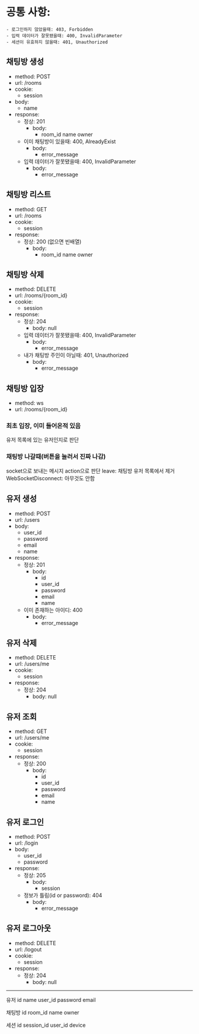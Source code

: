 # 공통 사항:
    - 로그인하지 않았을때: 403, Forbidden
    - 입력 데이터가 잘못됐을때: 400, InvalidParameter
    - 세션이 유효하지 않을때: 401, Unauthorized


## 채팅방 생성

- method: POST
- url: /rooms
- cookie:
    - session
- body:
    - name
- response:
    - 정상: 201
        - body:
            - room_id
              name
              owner
    - 이미 채팅방이 있을때: 400, AlreadyExist
        - body:
            - error_message
    - 입력 데이터가 잘못됐을때: 400, InvalidParameter
        - body:
            - error_message


## 채팅방 리스트

- method: GET
- url: /rooms
- cookie:
    - session
- response:
    - 정상: 200 (없으면 빈배열)
        - body:
            - room_id
              name
              owner


## 채팅방 삭제

- method: DELETE
- url: /rooms/{room_id}
- cookie:
    - session
- response:
    - 정상: 204
        - body: null
    - 입력 데이터가 잘못됐을때: 400, InvalidParameter
        - body:
            - error_message
    - 내가 채팅방 주인이 아닐때: 401, Unauthorized
        - body:
            - error_message



## 채팅방 입장

- method: ws
- url: /rooms/{room_id}

### 최초 입장, 이미 들어온적 있음
유저 목록에 있는 유저인지로 판단


### 채팅방 나갈때(버튼을 눌러서 진짜 나감)
socket으로 보내는 메시지 action으로 판단
leave: 채팅방 유저 목록에서 제거
WebSocketDisconnect: 아무것도 안함



## 유저 생성

- method: POST
- url: /users
- body:
    - user_id
    - password
    - email
    - name
- response:
    - 정상: 201
        - body:
            - id
            - user_id
            - password
            - email
            - name
    - 이미 존재하는 아이디: 400
        - body:
            - error_message


## 유저 삭제

- method: DELETE
- url: /users/me
- cookie:
    - session
- response:
    - 정상: 204
        - body: null


## 유저 조회
- method: GET
- url: /users/me
- cookie:
    - session
- response:
    - 정상: 200
        - body:
            - id
            - user_id
            - password
            - email
            - name


## 유저 로그인
- method: POST
- url: /login
- body:
    - user_id
    - password
- response:
    - 정상: 205
        - body:
            - session
    - 정보가 틀림(id or password): 404
        - body:
            - error_message


## 유저 로그아웃
- method: DELETE
- url: /logout
- cookie:
    - session
- response:
    - 정상: 204
        - body: null



--------

유저
id
name
user_id
password
email


채팅방
id
room_id
name
owner



세션
id
session_id
user_id
device
